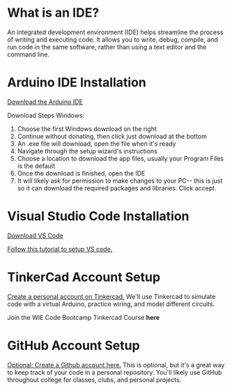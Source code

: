 # What is an IDE?
An integrated development environment (IDE) helps streamline the process of writing and executing code. It allows you to write, debug, compile, and run code in the same software, rather than using a text editor and the command line.

# Arduino IDE Installation
[Download the Arduino IDE](https://www.arduino.cc/en/software/)

Download Steps Windows: 
1. Choose the first Windows download on the right
2. Continue without donating, then click just download at the bottom
3. An .exe file will download, open the file when it's ready
4. Navigate through the setup wizard's instructions
5. Choose a location to download the app files, usually your Program Files is the default
6. Once the download is finished, open the IDE
7. It will likely ask for permission to make changes to your PC-- this is just so it can download the required packages and libraries. Click accept. 

# Visual Studio Code Installation 
[Download VS Code](https://code.visualstudio.com/download)

[Follow this tutorial to setup VS code.](https://dev.to/narottam04/step-by-step-guide-how-to-set-up-visual-studio-code-for-c-and-c-programming-2021-1f0i)

# TinkerCad Account Setup
[Create a personal account on Tinkercad.](https://www.tinkercad.com/join) 
We'll use Tinkercad to simulate code with a virtual Arduino, practice wiring, and model different circuits. 

Join the WIE Code Bootcamp Tinkercad Course **here**

# GitHub Account Setup
[Optional: Create a Github account here.](https://github.com/) 
This is optional, but it's a great way to keep track of your code in a personal repository. You'll likely use GitHub throughout college for classes, clubs, and personal projects.
